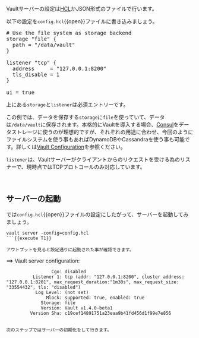 Vaultサーバーの設定は[HCL](https://github.com/hashicorp/hcl)かJSON形式のファイルで行います。

以下の設定を`config.hcl`{{open}}ファイルに書き込みましょう。

<pre class="file" data-filename="config.hcl" data-target="replace">
# Use the file system as storage backend
storage "file" {
  path = "/data/vault"
}

listener "tcp" {
  address     = "127.0.0.1:8200"
  tls_disable = 1
}

ui = true
</pre>

上にある`storage`と`listener`は必須エントリーです。

この例では、データを保存する`storage`に`file`を使っていて、データは`/data/vault`に保存されます。本格的にVaultを導入する場合、[Consul](https://www.vaultproject.io/docs/configuration/storage/consul.html)をデータストレージに使うのが理想的ですが、それぞれの用途に合わせ、今回のようにファイルシステムを使う事もあればDynamoDBやCassandraを使う事も可能です。詳しくは[Vault Configuration](https://www.vaultproject.io/docs/configuration/index.html)を参照ください。

`listener`は、Vaultサーバーがクライアントからのリクエストを受ける為のリスナーで、現時点ではTCPプロトコールのみ対応しています。

<br>

## サーバーの起動

では`config.hcl`{{open}}ファイルの設定にしたがって、サーバーを起動してみましょう。

```
vault server -config=config.hcl
```{{execute T1}}

アウトプットを見ると設定通りに起動された事が確認できます。

```
==> Vault server configuration:

                     Cgo: disabled
              Listener 1: tcp (addr: "127.0.0.1:8200", cluster address: "127.0.0.1:8201", max_request_duration:"1m30s", max_request_size: "33554432", tls: "disabled")
               Log Level: (not set)
                   Mlock: supported: true, enabled: true
                 Storage: file
                 Version: Vault v1.4.0-beta1
             Version Sha: c19cef14891751a23eaa9b41fd456d1f99e7e856
```

次のステップではサーバーの初期化をして行きます。
